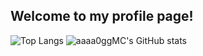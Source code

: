 ## Welcome to my profile page!

![Top Langs](https://github-readme-stats.vercel.app/api/top-langs/?username=aaaa0ggMC&theme=merko&layout=compact)
![aaaa0ggMC's GitHub stats](https://github-readme-stats.vercel.app/api?username=aaaa0ggMC&show_icons=true&theme=merko)

